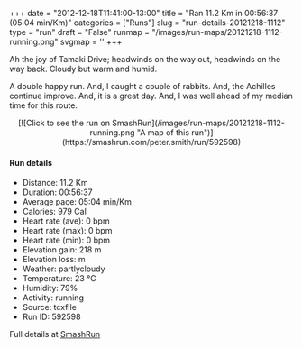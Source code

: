 +++
date = "2012-12-18T11:41:00-13:00"
title = "Ran 11.2 Km in 00:56:37 (05:04 min/Km)"
categories = ["Runs"]
slug = "run-details-20121218-1112"
type = "run"
draft = "False"
runmap = "/images/run-maps/20121218-1112-running.png"
svgmap = '<polyline points="0 56, 1 60, 2 60, 5 58, 11 51, 18 48, 24 50, 27 47, 27 46, 30 45, 33 45, 33 45, 44 46, 47 48, 53 53, 55 54, 58 56, 62 57, 66 57, 67 57, 77 55, 83 52, 89 53, 92 54, 96 52, 100 49, 98 44, 97 40, 97 44, 100 49, 97 52, 92 53, 83 52, 72 55, 66 57, 62 57, 55 54, 46 48, 43 46, 28 45, 24 50, 19 49, 18 50, 15 50, 12 52, 11 52, 2 59">'
+++

Ah the joy of Tamaki Drive; headwinds on the way out, headwinds on the way back. Cloudy but warm and humid. 

A double happy run. And, I caught a couple of rabbits. And, the Achilles continue improve. And, it is a great day.  And, I was well ahead of my median time for this route. 



<!--more-->

<center>
[![Click to see the run on SmashRun](/images/run-maps/20121218-1112-running.png "A map of this run")](https://smashrun.com/peter.smith/run/592598)
</center>

#### Run details

* Distance: 11.2 Km
* Duration: 00:56:37
* Average pace: 05:04 min/Km
* Calories: 979 Cal
* Heart rate (ave): 0 bpm
* Heart rate (max): 0 bpm
* Heart rate (min): 0 bpm
* Elevation gain: 218 m
* Elevation loss:  m
* Weather: partlycloudy
* Temperature: 23 &deg;C
* Humidity: 79%
* Activity: running
* Source: tcxfile
* Run ID: 592598

Full details at [SmashRun](https://smashrun.com/peter.smith/run/592598)